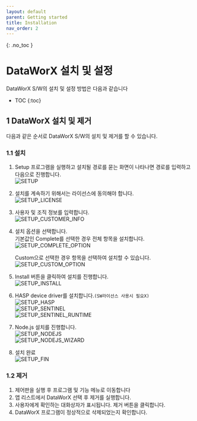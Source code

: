 ```yaml
---
layout: default
parent: Getting started
title: Installation
nav_order: 2
---
```


{: .no_toc }
# DataWorX 설치 및 설정  
DataWorX S/W의 설치 및 설정 방법은 다음과 같습니다

- TOC
{:toc}

## 1 DataWorX 설치 및 제거

다음과 같은 순서로 DataWorX S/W의 설치 및 제거를 할 수 있습니다.

### 1.1 설치

1. Setup 프로그램을 실행하고 설치될 경로를 묻는 화면이 나타나면 경로를 입력하고 다음으로 진행합니다.  
   ![SETUP](./1.setup-1.png)

2. 설치를 계속하기 위해서는 라이선스에 동의해야 합니다.  
   ![SETUP_LICENSE](./1.setup-license-1-2.png)

3. 사용자 및 조직 정보를 입력합니다.  
   ![SETUP_CUSTOMER_INFO](./1.setup-customer-info-1-3.png)

4. 설치 옵션을 선택합니다.  
   기본값인 Complete를 선택한 경우 전체 항목을 설치합니다.  
   ![SETUP_COMPLETE_OPTION](./1.setup-complete-option-1-4.png)

   Custom으로 선택한 경우 항목을 선택하여 설치할 수 있습니다.  
   ![SETUP_CUSTOM_OPTION](./1.setup-custom-option-1-4-1.png)

5. Install 버튼을 클릭하여 설치를 진행합니다.  
   ![SETUP_INSTALL](./1.setup-install-1-5.png)

6. HASP device driver를 설치합니다.`(SW라이선스 사용시 필요X)`  
   ![SETUP_HASP](./1.setup-hasp-1-6.png)  
   ![SETUP_SENTINEL](./1.setup-sentinel-1-6-2.png)  
   ![SETUP_SENTINEL_RUNTIME](./1.setup-sentinel-runtime-1-6-3.png)

7. Node.js 설치를 진행합니다.  
   ![SETUP_NODEJS](./1.setup-nodejs-1-7-1.png)  
   ![SETUP_NODEJS_WIZARD](./1.setup-nodejs-wizard-1-7-2.png)
8. 설치 완료  
   ![SETUP_FIN](./1.setup-fin-1-8.png)

### 1.2 제거

1. 제어판을 실행 후 프로그램 및 기능 메뉴로 이동합니다
2. 앱 리스트에서 DataWorX 선택 후 제거를 실행합니다.
3. 사용자에게 확인하는 대화상자가 표시됩니다. 제거 버튼을 클릭합니다.
4. DataWorX 프로그램이 정상적으로 삭제되었는지 확인합니다.

<!-- ## 2 환경 설정

### 🛠️ 2.1 웹 서버 접속포트 설정 (개발 예정)

웹 서버 접속 포트를 변경하기 위해서는 nginx.conf 파일의 내용을 수정해야 합니다.
설치파일경로\DataWorX\bin\EngineeringTool\Client\conf 폴더하위 nginx.conf 파일을 문서 편집기로 오픈합니다.
server 항목의 listen 항목의 값이 7600 으로 되어있습니다. 이 값을 원하는 값으로 수정합니다.
**수정후에는 DataWorX 서버를 재 기동해야 합니다.**

![SETUP_CONFIG](./2.configuration-1.png)

### 🛠️ 2.2 SSL 인증서 설정 (개발 예정)

- 설치경로\bin\EngineeringTool 디렉토리의 EdgeHub_SSLConfSetup.exe 프로그램을 실행합니다.
- 해당 화면에서 SSL 적용 여부를 설정할 수 있고, SSL 적용시 인증서 파일을 선택할 수 있습니다.
- 또한 Port 번호를 변경할 수 있습니다.
- 각 경우 변경 버튼을 클릭하여 적용합니다.
  ![SETUP_CONFIG](./2.ssl-2.png) -->
